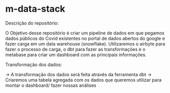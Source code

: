 # m-data-stack

Descrição do repositório:

O Objetivo desse repositório é criar um pipeline de dados em que pegamos dados públicos do Covid existentes no portal de dados abertos do google e fazer carga em um data warehouse (snowflake).
Utilizaremos o airbyte para fazer o processo de carga, o dbt para fazer as transformações e o metabase para criar um dashboard com as principais informações.


Transformação dos dados:

-> A transformação dos dados será feita através da ferramenta dbt
-> Criaremos uma tabela agregada com os dados que queremos utilizar para montar o dashboard/ fazer nossas análises